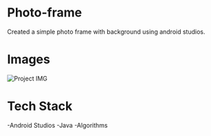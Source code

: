 # Photo-frame
Created a simple photo frame with background using android studios.

# Images
![Project IMG](photo\frame.png)

# Tech Stack
-Android Studios
-Java
-Algorithms
